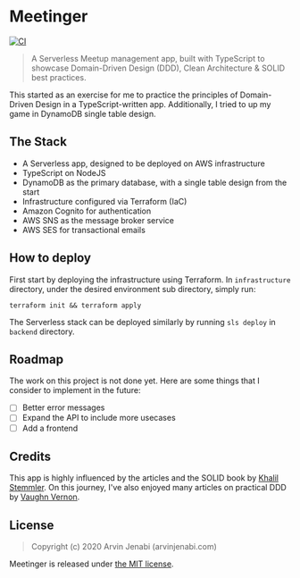 # Meetinger

[![CI](https://github.com/Arvinje/meetinger/actions/workflows/CI.yml/badge.svg)](https://github.com/Arvinje/meetinger/actions/workflows/CI.yml)

> A Serverless Meetup management app, built with TypeScript to showcase Domain-Driven Design (DDD), Clean Architecture & SOLID best practices.

This started as an exercise for me to practice the principles of Domain-Driven Design in a TypeScript-written app. Additionally, I tried to up my game in DynamoDB single table design.

## The Stack
- A Serverless app, designed to be deployed on AWS infrastructure
- TypeScript on NodeJS
- DynamoDB as the primary database, with a single table design from the start
- Infrastructure configured via Terraform (IaC)
- Amazon Cognito for authentication
- AWS SNS as the message broker service
- AWS SES for transactional emails

## How to deploy
First start by deploying the infrastructure using Terraform. In `infrastructure` directory, under the desired environment sub directory, simply run:

`terraform init && terraform apply`

The Serverless stack can be deployed similarly by running `sls deploy` in `backend` directory.

## Roadmap
The work on this project is not done yet. Here are some things that I consider to implement in the future:

- [ ] Better error messages
- [ ] Expand the API to include more usecases
- [ ] Add a frontend

## Credits
This app is highly influenced by the articles and the SOLID book by [Khalil Stemmler](https://khalilstemmler.com). On this journey, I've also enjoyed many articles on practical DDD by [Vaughn Vernon](https://vaughnvernon.co).

## License
> Copyright (c) 2020 Arvin Jenabi (arvinjenabi.com)

Meetinger is released under [the MIT license](LICENSE).